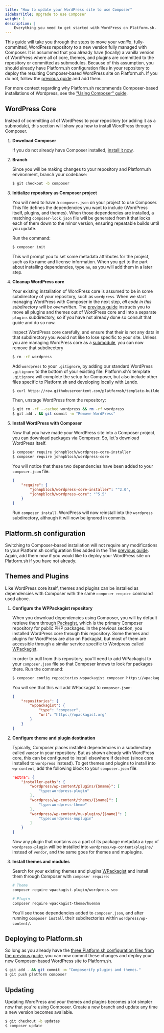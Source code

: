 ```yaml
---
title: "How to update your WordPress site to use Composer"
sidebarTitle: Upgrade to use Composer
weight: 1
description: |
    Everything you need to get started with WordPress on Platform.sh. 
---
```


This guide will take you through the steps to move your *vanilla*, fully-committed, WordPress repository to a new version fully managed with Composer. It is assummed that you already have (locally) a vanilla version of WordPress where all of core, themes, and plugins are committed to the repository or committed as submodules. Because of this assumption, you should already have Platform.sh configuration files in your repository to deploy the resulting Composer-based WordPress site on Platform.sh. If you do not, follow the [previous guide](/guides/wordpress/composer/vanilla.md) and add them. 

For more context regarding why Platform.sh recommends Composer-based installations of Wordpress, see the ["Using Composer" guide](/guides/wordpress/composer/_index.md).

## WordPress Core

Instead of committing all of WordPress to your repository (or adding it as a submodule), this section will show you how to install WordPress through Composer. 

1. **Download Composer** 

    If you do not already have Composer installed, [install it now](https://getcomposer.org/download/).

2. **Branch** 
    
    Since you will be making changes to your repository and Platform.sh environment, branch your codebase:

    ```bash
    $ git checkout -b composer
    ```
3. **Initialize repository as Composer project**

    You will need to have a `composer.json` on your project to use Composer. This file defines the dependencies you want to include (WordPress itself, plugins, and themes). When those dependencies are installed, a matching `composer-lock.json` file will be generated from it that locks each of them down to the minor version, ensuring repeatable builds until you update.
    
    Run the command:

    ```bash
    $ composer init
    ```

    This will prompt you to set some metadata attributes for the project, such as its name and license information. When you get to the part about installing dependencies, type `no`, as you will add them in a later step.

4. **Cleanup WordPress core**

    Your existing installation of WordPress core is assumed to be in some subdirectory of your repository, such as `wordpress`. When we start managing WordPress with Composer in the next step, *all code in this subdirectory will be overwritten*. The [previous guide](/guides/wordpress/composer/vanilla.md) instructs you to move all plugins and themes out of WordPress core and into a separate `plugins` subdirectory, so if you have not already done so consult that guide and do so now. 

    Inspect WordPress core carefully, and ensure that their is not any data in that subdirectory you would not like to lose specific to your site. Unless you are managing WordPress core as a [submodule](/development/submodules.md#removing-submodules), you can now remove that subdirectory 

    ```bash
    $ rm -rf wordpress
    ```

    Add `wordpress` to your `.gitignore`, by adding our standard WordPress `.gitignore` to the bottom of your existing file. Platform.sh's template `.gitignore` will complete the setup for Composer, but also include other files specific to Platform.sh and developing locally with  Lando. 

    ```bash
    $ curl https://raw.githubusercontent.com/platformsh/template-builder/master/templates/wordpress-composer/files/.gitignore >> .gitignore
    ```
    
    Then, unstage WordPress from the repository:

    ```bash
    $ git rm -rf --cached wordpress && rm -rf wordpress
    $ git add . && git commit -m "Remove WordPress"
    ```

4. **Install WordPress with Composer**

    Now that you have made your WordPress site into a Composer project, you can download packages via Composer. So, let's download WordPress itself. 

    ```bash
    $ composer require johnpbloch/wordpress-core-installer
    $ composer require johnpbloch/wordpress-core
    ```

    You will notice that these two dependencies have been added to your `composer.json` file:

    ```json
    {
        "require": {
            "johnpbloch/wordpress-core-installer": "^2.0",
            "johnpbloch/wordpress-core": "^5.5"
        }
    }
    ```

    Run `composer install`. WordPress will now reinstall into the `wordpress` subdirectory, although it will now be ignored in commits.

## Platform.sh configuration

Switching to Composer-based installation will not require any modifications to your Platform.sh configuration files added in the The [previous guide](/guides/wordpress/composer/vanilla.md). Again, add them now if you would like to deploy your WordPress site on Platform.sh if you have not already.

## Themes and Plugins

Like WordPress core itself, themes and plugins can be installed as dependencies with Composer with the same `composer require` command used above. 

1. **Configure the WPPackagist repository**

    When you download dependencies using Composer, you will by default retrieve them through [Packagist](https://packagist.org), which is the primary Composer repository for public PHP packages. In the previous section, you installed WordPress core through this repository. Some themes and plugins for WordPress are also on Packagist, but most of them are accessible through a similar service specific to Wordpress called [WPackagist](https://wpackagist). 

    In order to pull from this repository, you'll need to add WPackagist to your `composer.json` file so that Composer knows to look for packages there. Run the command: 

    ```bash
    $ composer config repositories.wppackagist composer https://wpackagist.org
    ```

    You will see that this will add WPackagist to `composer.json`:

    ```json
    {
        "repositories": {
            "wppackagist": {
                "type": "composer",
                "url": "https://wpackagist.org"
            }
        }
    }
    ```

2. **Configure theme and plugin destination**

    Typically, Composer places installed dependencies in a subdirectory called `vendor` in your repository. But as shown already with WordPress core, this can be configured to install elsewhere if desired (since core installed to `wordpress` instead). To get themes and plugins to install into `wp-content`, add the following block to your `composer.json` file:

    ```json
    "extra": {
        "installer-paths": {
            "wordpress/wp-content/plugins/{$name}": [
                "type:wordpress-plugin"
            ],
            "wordpress/wp-content/themes/{$name}": [
                "type:wordpress-theme"
            ],
            "wordpress/wp-content/mu-plugins/{$name}": [
                "type:wordpress-muplugin"
            ]
        }
    }
    ```

    Now any plugin that contains as a part of its package metadata a `type` of `wordpress-plugin` will be installed into `wordpress/wp-content/plugins/` instead of `vendor`, and the same goes for themes and muplugins. 

3. **Install themes and modules**

    Search for your existing themes and plugins [WPackagist](https://wpackagist) and install them through Composer with `composer require`:

    ```bash
    # Theme
    composer require wpackagist-plugin/wordpress-seo

    # Plugin
    composer require wpackagist-theme/hueman
    ```

    You'll see those dependencies added to `composer.json`, and after running `composer install` their subdirectories within `wordpress/wp-content/`.

## Deploying to Platform.sh

So long as you already have the [three Platform.sh configuration files from the previous guide](/guides/wordpress/composer/vanilla.md), you can now commit these changes and deploy your new Composer-based WordPress site to Platform.sh.

```bash
$ git add . && git commit -m "Composerify plugins and themes."
$ git push platform composer
```

## Updating

Updating WordPress and your themes and plugins becomes a lot simpler now that you're using Composer. Create a new branch and update any time a new version becomes available.

```bash
$ git checkout -b updates
$ composer update
```
